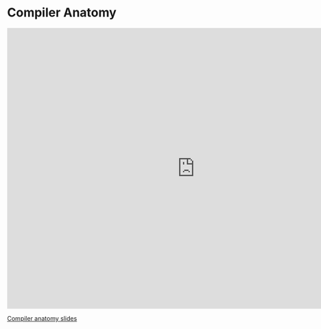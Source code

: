 # Compiler Anatomy

<iframe width="873" height="654" src="https://www.youtube-nocookie.com/embed/VBvnw7jWWk8?rel=0" frameborder="0" allow="autoplay; encrypted-media" allowfullscreen></iframe>

[Compiler anatomy slides](3-compiler-anatomy.pdf) 


